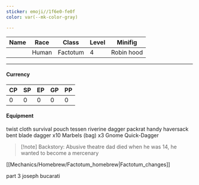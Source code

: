 ```yaml
---
sticker: emoji//1f6e0-fe0f
color: var(--mk-color-gray)

---
```


| Name | Race  | Class    | Level | Minifig    |
| ---- | ----- | -------- | ----- | ---------- |
|      | Human | Factotum | 4     | Robin hood |
___
#### Currency
| CP  | SP  | EP  | GP  | PP  |
| --- | --- | --- | --- | --- |
| 0   | 0   | 0   | 0   | 0   |
#### Equipment
twist cloth
survival pouch
tessen
riverine dagger
packrat
handy haversack
bent blade
dagger x10
Marbels (bag) x3
Gnome Quick-Dagger

>[!note] Backstory: 
Abusive theatre dad died when he was 14, he wanted to become a mercenary

[[Mechanics/Homebrew/Factotum_homebrew|Factotum_changes]]



part 3 joseph
bucarati